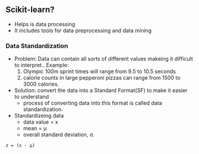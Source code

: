 ## Scikit-learn?
  - Helps is data processing
  - It includes tools for data preprocessing and data mining
  
### Data Standardization
  - Problem: Data can contain all sorts of different values makeing it difficult to interpret.. Example:
    1. Olympic 100m sprint times will range from 9.5 to 10.5 seconds
    2. calorie counts in large pepperoni pizzas can range from 1500 to 3000 calories.
  - Solution: convert the data into a Standard Format(SF) to make it easier to understand
    - process of converting data into this format is called data standardization.
  - Standardizeing data
    - data value = x
    - mean = μ
    - overall standard deviation, σ.
```
z = (x - μ)
    
```
    
  
